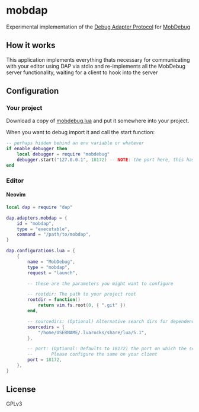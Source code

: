 # mobdap

Experimental implementation of the [Debug Adapter Protocol](https://microsoft.github.io/debug-adapter-protocol/) for [MobDebug](https://github.com/pkulchenko/MobDebug)

## How it works

This application implements everything thats necessary for communicating with your editor using DAP via stdio and re-implements
all the MobDebug server functionality, waiting for a client to hook into the server

## Configuration

### Your project

Download a copy of [mobdebug.lua](https://github.com/pkulchenko/MobDebug/blob/master/src/mobdebug.lua) and put it somewhere into your
project.

When you want to debug import it and call the start function:

```lua
-- perhaps hidden behind an env variable or whatever
if enable_debugger then
    local debugger = require "mobdebug"
    debugger.start("127.0.0.1", 18172) -- NOTE: the port here, this has to be the same as in your editor config
end
```

### Editor

#### Neovim

```lua
local dap = require "dap"

dap.adapters.mobdap = {
    id = "mobdap",
    type = "executable",
    command = "/path/to/mobdap",
}

dap.configurations.lua = {
    {
        name = "MobDebug",
        type = "mobdap",
        request = "launch",

        -- these are the parameters you might want to configure

        -- rootdir: The path to your project root
        rootdir = function()
            return vim.fs.root(0, { ".git" })
        end,

        -- sourcedirs: (Optional) Alternative search dirs for dependencies
        sourcedirs = {
            "/home/USERNAME/.luarocks/share/lua/5.1",
        },

        -- port: (Optional: Defaults to 18172) the port on which the server is running
        --       Please configure the same on your client
        port = 18172,
    },
}
```

## License

GPLv3
